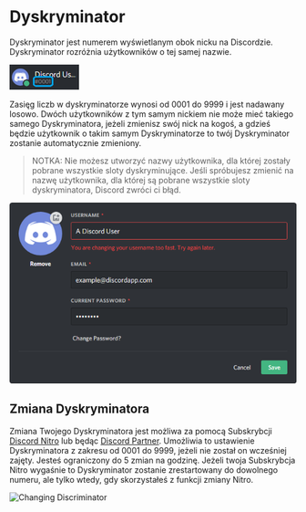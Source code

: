 <!-- TITLE: Dyskryminator -->
<!-- SUBTITLE: Informacje o Discordowych Dyskryminatorach -->

# Dyskryminator
Dyskryminator jest numerem wyświetlanym obok nicku na Discordzie. Dyskryminator rozróżnia użytkowników o tej samej nazwie.

![Przykład Dyskryminatora](/uploads/discriminator-example.png "Przykład Dyskryminatora")

Zasięg liczb w dyskryminatorze wynosi od 0001 do 9999 i jest nadawany losowo. Dwóch użytkowników z tym samym nickiem nie może mieć takiego samego Dyskryminatora, jeżeli zmienisz swój nick na kogoś, a gdzieś będzie użytkownik o takim samym Dyskryminatorze to twój Dyskryminator zostanie automatycznie zmieniony.

 > NOTKA: Nie możesz utworzyć nazwy użytkownika, dla której zostały pobrane wszystkie sloty dyskryminujące. Jeśli spróbujesz zmienić na nazwę użytkownika, dla której są pobrane wszystkie sloty dyskryminatora, Discord zwróci ci błąd.

![Zmiana Nicku](/uploads/discriminator/usernamechange.png "Zmiana Nicku")

## Zmiana Dyskryminatora
Zmiana Twojego Dyskryminatora jest możliwa za pomocą Subskrybcji [Discord Nitro](/nitro) lub będąc [Discord Partner](/partner). Umożliwia to ustawienie Dyskryminatora z zakresu od 0001 do 9999, jeżeli nie został on wcześniej zajęty. Jesteś ograniczony do 5 zmian na godzinę. Jeżeli twoja Subskrybcja Nitro wygaśnie to Dyskryminator zostanie zrestartowany do dowolnego numeru, ale tylko wtedy, gdy skorzystałeś z funkcji zmiany Nitro.

![Changing Discriminator](https://i.imgur.com/SuxuNHe.png "Changing Discriminator")